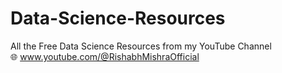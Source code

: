 # Data-Science-Resources
All the Free Data Science Resources from my YouTube Channel <br>
🌐 www.youtube.com/@RishabhMishraOfficial
